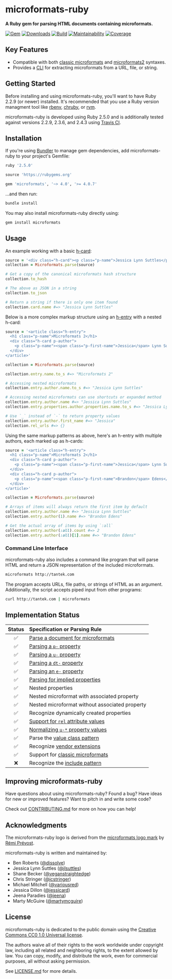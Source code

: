 # microformats-ruby

**A Ruby gem for parsing HTML documents containing microformats.**

[![Gem](https://img.shields.io/gem/v/microformats.svg?style=for-the-badge)](https://rubygems.org/gems/microformats)
[![Downloads](https://img.shields.io/gem/dt/microformats.svg?style=for-the-badge)](https://rubygems.org/gems/microformats)
[![Build](https://img.shields.io/travis/indieweb/microformats-ruby/master.svg?style=for-the-badge)](https://travis-ci.org/indieweb/microformats-ruby)
[![Maintainability](https://img.shields.io/codeclimate/maintainability/indieweb/microformats-ruby.svg?style=for-the-badge)](https://codeclimate.com/github/indieweb/microformats-ruby)
[![Coverage](https://img.shields.io/codeclimate/c/indieweb/microformats-ruby.svg?style=for-the-badge)](https://codeclimate.com/github/indieweb/microformats-ruby/code)

## Key Features

- Compatible with both [classic microformats](http://microformats.org/wiki/Main_Page#Classic_Microformats) and [microformats2](http://microformats.org/wiki/microformats2) syntaxes.
- Provides a [CLI](https://en.wikipedia.org/wiki/Command-line_interface) for extracting microformats from a URL, file, or string.

## Getting Started

Before installing and using microformats-ruby, you'll want to have Ruby 2.2.9 (or newer) installed. It's recommended that you use a Ruby version managment tool like [rbenv](https://github.com/rbenv/rbenv), [chruby](https://github.com/postmodern/chruby), or [rvm](https://github.com/rvm/rvm).

microformats-ruby is developed using Ruby 2.5.0 and is additionally tested against versions 2.2.9, 2.3.6, and 2.4.3 using [Travis CI](https://travis-ci.org/indieweb/microformats-ruby).

## Installation

If you're using [Bundler](http://bundler.io) to manage gem dependencies, add microformats-ruby to your project's Gemfile:

```rb
ruby '2.5.0'

source 'https://rubygems.org'

gem 'microformats', '~> 4.0', '>= 4.0.7'
```

…and then run:

```sh
bundle install
```

You may also install microformats-ruby directly using:

```sh
gem install microformats
```

## Usage

An example working with a basic [h-card](http://microformats.org/wiki/h-card):

```ruby
source = '<div class="h-card"><p class="p-name">Jessica Lynn Suttles</p></div>'
collection = Microformats.parse(source)

# Get a copy of the canonical microformats hash structure
collection.to_hash

# The above as JSON in a string
collection.to_json

# Return a string if there is only one item found
collection.card.name #=> "Jessica Lynn Suttles"
```

Below is a more complex markup structure using an [h-entry](http://microformats.org/wiki/h-entry) with a nested h-card:

```rb
source = '<article class="h-entry">
  <h1 class="p-name">Microformats 2</h1>
  <div class="h-card p-author">
    <p class="p-name"><span class="p-first-name">Jessica</span> Lynn Suttles</p>
  </div>
</article>'

collection = Microformats.parse(source)

collection.entry.name.to_s #=> "Microformats 2"

# Accessing nested microformats
collection.entry.author.name.to_s #=> "Jessica Lynn Suttles"

# Accessing nested microformats can use shortcuts or expanded method
collection.entry.author.name #=> "Jessica Lynn Suttles"
collection.entry.properties.author.properties.name.to_s #=> "Jessica Lynn Suttles"

# Use `_` instead of `-` to return property values
collection.entry.author.first_name #=> "Jessica"
collection.rel_urls #=> {}
```

Using the same markup patterns as above, here's an h-entry with multiple authors, each marked up as h-cards:

```rb
source = '<article class="h-entry">
  <h1 class="p-name">Microformats 2</h1>
  <div class="h-card p-author">
    <p class="p-name"><span class="p-first-name">Jessica</span> Lynn Suttles</p>
  </div>
  <div class="h-card p-author">
    <p class="p-name"><span class="p-first-name">Brandon</span> Edens</p>
  </div>
</article>'

collection = Microformats.parse(source)

# Arrays of items will always return the first item by default
collection.entry.author.name #=> "Jessica Lynn Suttles"
collection.entry.author(1).name #=> "Brandon Edens"

# Get the actual array of items by using `:all`
collection.entry.author(:all).count #=> 2
collection.entry.author(:all)[1].name #=> "Brandon Edens"
```

### Command Line Interface

microformats-ruby also includes a command like program that will parse HTML and return a JSON representation of the included microformats.

```sh
microformats http://tantek.com
```

The program accepts URLs, file paths, or strings of HTML as an argument. Additionally, the script accepts piped input from other programs:

```sh
curl http://tantek.com | microformats
```

## Implementation Status

| Status | Specification or Parsing Rule |
|:------:|:------------------------------|
| ✅ | [Parse a document for microformats](http://microformats.org/wiki/microformats2-parsing#parse_a_document_for_microformats) |
| ✅ | [Parsing a `p-` property](http://microformats.org/wiki/microformats2-parsing#parsing_a_p-_property) |
| ✅ | [Parsing a `u-` property](http://microformats.org/wiki/microformats2-parsing#parsing_a_u-_property) |
| ✅ | [Parsing a `dt-` property](http://microformats.org/wiki/microformats2-parsing#parsing_a_dt-_property) |
| ✅ | [Parsing an `e-` property](http://microformats.org/wiki/microformats2-parsing#parsing_an_e-_property) |
| ✅ | [Parsing for implied properties](http://microformats.org/wiki/microformats2-parsing#parsing_for_implied_properties) |
| ✅ | Nested properties |
| ✅ | Nested microformat with associated property |
| ✅ | Nested microformat without associated property |
| ✅ | Recognize dynamically created properties |
| ✅ | [Support for `rel` attribute values](http://microformats.org/wiki/rel) |
| ✅ | [Normalizing `u-*` property values](http://microformats.org/wiki/microformats2-parsing-faq#normalizing_u-.2A_property_values) |
| ✅ | Parse the [value class pattern](http://microformats.org/wiki/value-class-pattern) |
| ✅ | Recognize [vendor extensions](http://microformats.org/wiki/microformats2#VENDOR_EXTENSIONS) |
| ✅ | Support for [classic microformats](http://microformats.org/wiki/Main_Page#Classic_Microformats) |
| ❌ | Recognize the [include pattern](http://microformats.org/wiki/include-pattern)

## Improving microformats-ruby

Have questions about using microformats-ruby? Found a bug? Have ideas for new or improved features? Want to pitch in and write some code?

Check out [CONTRIBUTING.md](https://github.com/indieweb/microformats-ruby/blob/master/CONTRIBUTING.md) for more on how you can help!

## Acknowledgments

The microformats-ruby logo is derived from the [microformats logo mark](http://microformats.org/wiki/spread-microformats) by [Rémi Prévost](http://microformats.org/wiki/User:Remi).

microformats-ruby is written and maintained by:

- Ben Roberts ([@dissolve](https://github.com/dissolve))
- Jessica Lynn Suttles ([@jlsuttles](https://github.com/jlsuttles))
- Shane Becker ([@veganstraightedge](https://github.com/veganstraightedge))
- Chris Stringer ([@jcstringer](https://github.com/jcstringer))
- Michael Mitchell ([@variousred](https://github.com/variousred))
- Jessica Dillon ([@jessicard](https://github.com/jessicard))
- Jeena Paradies ([@jeena](https://github.com/jeena))
- Marty McGuire ([@martymcguire](https://github.com/martymcguire))

## License

microformats-ruby is dedicated to the public domain using the [Creative Commons CC0 1.0 Universal license](https://creativecommons.org/publicdomain/zero/1.0/).

The authors waive all of their rights to the work worldwide under copyright law, including all related and neighboring rights, to the extent allowed by law. You can copy, modify, and distribute the work, even for commercial purposes, all without asking permission.

See [LICENSE.md](https://github.com/indieweb/microformats-ruby/blob/master/LICENSE.md) for more details.
